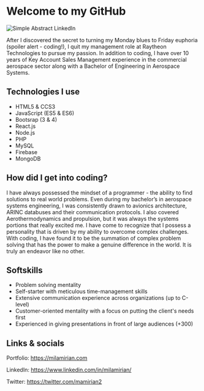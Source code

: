 # Welcome to my GitHub

![Simple Abstract LinkedIn](https://user-images.githubusercontent.com/62856013/91189182-ffdf3800-e6a6-11ea-8b53-79c93e20e1e6.png)


After I discovered the secret to turning my Monday blues to Friday euphoria (spoiler alert - coding!), I quit my management role at Raytheon Technologies to pursue my passion. In addition to coding, I have over 10 years of Key Account Sales Management experience in the commercial aerospace sector along with a Bachelor of Engineering in Aerospace Systems.


## Technologies I use

* HTML5 & CCS3
* JavaScript (ES5 & ES6)
* Bootsrap (3 & 4)
* React.js
* Node.js
* PHP
* MySQL
* Firebase
* MongoDB

## How did I get into coding?

I have always possessed the mindset of a programmer - the ability to find solutions to real world problems. Even during my bachelor’s in aerospace systems engineering, I was consistently drawn to avionics architecture, ARINC databuses and their communication protocols. I also covered Aerothermodynamics and propulsion, but it was always the systems portions that really excited me. I have come to recognize that I possess a personality that is driven by my ability to overcome complex challenges. With coding, I have found it to be the summation of complex problem solving that has the power to make a genuine difference in the world. It is truly an endeavor like no other.

## Softskills

* Problem solving mentality
* Self-starter with meticulous time-management skills
* Extensive communication experience across organizations (up to C-level)
* Customer-oriented mentality with a focus on putting the client's needs first
* Experienced in giving presentations in front of large audiences (+300)


## Links & socials

Portfolio: https://milamirian.com

LinkedIn: https://www.linkedin.com/in/milamirian/

Twitter: https://twitter.com/mamirian2
